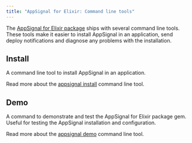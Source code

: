 ```yaml
---
title: "AppSignal for Elixir: Command line tools"
---
```


The [AppSignal for Elixir package][package] ships with several command line tools. These
tools make it easier to install AppSignal in an application, send deploy
notifications and diagnose any problems with the installation.

## Install

A command line tool to install AppSignal in an application.

Read more about the [appsignal install][cli-install] command line tool.

## Demo

A command to demonstrate and test the AppSignal for Elixir package gem. Useful for testing the AppSignal installation and configuration.

Read more about the [appsignal demo][cli-demo] command line tool.

[package]: https://github.com/appsignal/appsignal-elixir
[cli-install]: /ruby/command-line/install.html
[cli-demo]: /elixir/command-line/demo.html
